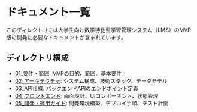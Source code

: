 # ドキュメント一覧

このディレクトリには大学生向け数学特化型学習管理システム（LMS）のMVP版の開発に必要なドキュメントが含まれています。

## ディレクトリ構成

- [01_要件・範囲](./01_要件・範囲/): MVPの目的、範囲、基本要件
- [02_アーキテクチャ](./02_アーキテクチャ/): システム構成、技術スタック、データモデル
- [03_API仕様](./03_API仕様/): バックエンドAPIのエンドポイント定義
- [04_フロントエンド](./04_フロントエンド/): 画面設計、UIコンポーネント、状態管理
- [05_開発・運用ガイド](./05_開発・運用ガイド/): 開発環境構築、デプロイ手順、テスト計画

